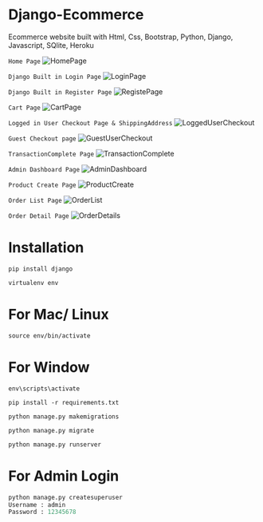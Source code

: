 # Django-Ecommerce

Ecommerce website built with Html, Css, Bootstrap, Python, Django, Javascript, SQlite, Heroku

`Home Page`
![HomePage](https://user-images.githubusercontent.com/53625839/129461750-8bcfc94a-7956-44fc-9f5d-9bda12f1f9d6.PNG)


`Django Built in Login Page`
![LoginPage](https://user-images.githubusercontent.com/53625839/129461793-697d8167-837c-46d2-979e-94fe47562c05.PNG)


`Django Built in Register Page`
![RegistePage](https://user-images.githubusercontent.com/53625839/129461803-fe37a27f-0f7e-46bc-9ba9-c1c30fb1d5a3.PNG)

`Cart Page`
![CartPage](https://user-images.githubusercontent.com/53625839/129461811-fc503bb6-0b56-4ced-802e-203fdd3fe94d.PNG)

`Logged in User Checkout Page & ShippingAddress`
![LoggedUserCheckout](https://user-images.githubusercontent.com/53625839/129461819-7affa7f7-936b-45cc-968b-b18a0f617803.PNG)

`Guest Checkout page`
![GuestUserCheckout](https://user-images.githubusercontent.com/53625839/129461828-c1fce285-15cb-492c-bb85-757331a10b00.PNG)

`TransactionComplete Page`
![TransactionComplete](https://user-images.githubusercontent.com/53625839/129461837-cc3ef277-23c0-463c-a321-6571ddfecd7c.PNG)

`Admin Dashboard Page`
![AdminDashboard](https://user-images.githubusercontent.com/53625839/129461846-2c3a7138-6c8d-4174-90f6-d0c153b77f86.PNG)

`Product Create Page`
![ProductCreate](https://user-images.githubusercontent.com/53625839/129461875-497a62f3-1cda-41d2-9e21-c0fa0c07c049.PNG)

`Order List Page`
![OrderList](https://user-images.githubusercontent.com/53625839/129461887-a2bc9c66-113b-4c1b-9b47-7da89a1558fb.PNG)

`Order Detail Page`
![OrderDetails](https://user-images.githubusercontent.com/53625839/129461895-3d58061e-e314-434b-8eae-8d4d1c7b2f78.PNG)

# Installation

`pip install django`

`virtualenv env`

# For Mac/ Linux

`source env/bin/activate`

# For Window

`env\scripts\activate`

`pip install -r requirements.txt`

`python manage.py makemigrations`

`python manage.py migrate`

`python manage.py runserver`

# For Admin Login

```python
python manage.py createsuperuser
Username : admin
Password : 12345678
```
